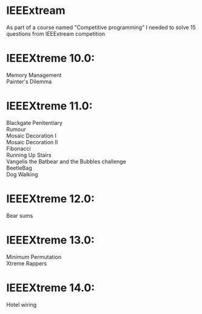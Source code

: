 # IEEExtream
As part of a course named "Competitive programming" I needed to solve 15 questions from IEEExtream competition

# IEEEXtreme 10.0:
Memory Management
<br >
Painter's Dilemma

# IEEEXtreme 11.0:
Blackgate Penitentiary
<br >
Rumour
<br >
Mosaic Decoration I
<br >
Mosaic Decoration II
<br >
Fibonacci
<br >
Running Up Stairs
<br >
Vangelis the Batbear and the Bubbles challenge
<br >
BeetleBag
<br >
Dog Walking

# IEEEXtreme 12.0:
Bear sums

# IEEEXtreme 13.0:
Minimum Permutation
<br >
Xtreme Rappers

# IEEEXtreme 14.0:
Hotel wiring
